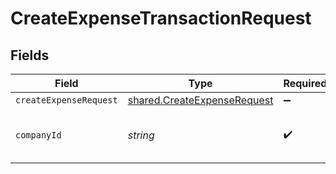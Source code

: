 # CreateExpenseTransactionRequest


## Fields

| Field                                                                      | Type                                                                       | Required                                                                   | Description                                                                | Example                                                                    |
| -------------------------------------------------------------------------- | -------------------------------------------------------------------------- | -------------------------------------------------------------------------- | -------------------------------------------------------------------------- | -------------------------------------------------------------------------- |
| `createExpenseRequest`                                                     | [shared.CreateExpenseRequest](../../models/shared/createexpenserequest.md) | :heavy_minus_sign:                                                         | N/A                                                                        |                                                                            |
| `companyId`                                                                | *string*                                                                   | :heavy_check_mark:                                                         | N/A                                                                        | 8a210b68-6988-11ed-a1eb-0242ac120002                                       |